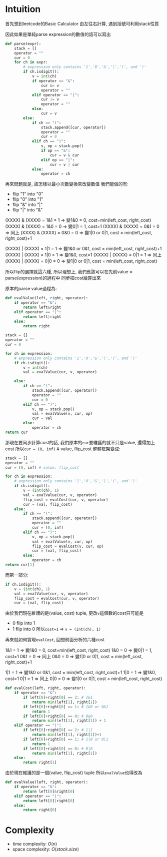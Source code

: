 # Intuition

首先想到leetcode的Basic Calculator
由左往右計算, 遇到括號可利用stack性質

因此如果是單純parse expression的數值的話可以寫出
```py
def parse(expr):
    stack = []
    operator = ""
    cur = 0
    for ch in expr:
        # expression only contains '1','0','&','|','(', and ')'
        if ch.isdigit():
            v = int(ch)
            if operator == "&":
                cur &= v
                operator = ""
            elif operator == "|":
                cur |= v
                operator = ""
            else:
                cur = v
        else:
            if ch == "(":
                stack.append([cur, operator])
                operator = ""
                cur = 0
            elif ch == ")":
                v, op = stack.pop()
                if op == "&":
                    cur = v & cur
                elif op == "|":
                    cur = v | cur
            else:
                operator = ch
```

再來問題就是, 該怎樣以最小次數變換來改變數值
我們能做的有:
- flip "1" into "0"
- flip "0" into "1"
- flip "&" into "|"
- flip "|" into "&"

(XXXX) & (XXXX) = 1&1 = 1 => 變1&0 = 0, cost=min(left_cost, right_cost)
(XXXX) & (XXXX) = 1&0 = 0 => 變0|1 = 1, cost=1
(XXXX) & (XXXX) = 0&1 = 0 => 同上
(XXXX) & (XXXX) = 0&0 = 0 => 變1|0 or 0|1, cost = min(left_cost, right_cost)+1

(XXXX) | (XXXX) = 1|1 = 1 => 變1&0 or 0&1, cost = min(left_cost, right_cost)+1
(XXXX) | (XXXX) = 1|0 = 1 => 變1&0, cost=1
(XXXX) | (XXXX) = 0|1 = 1 => 同上
(XXXX) | (XXXX) = 0|0 = 0 => 變1|0 or 0|1, cost = min(left_cost, right_cost)

所以flip的選擇就這六種, 所以理想上, 我們應該可以在先前value = parse(expression)的過程中
同步把cost給算出來

原本的parse value過程為:
```py
def evalValue(left, right, operator):
    if operator == "&":
        return left&right
    elif operator == "|":
        return left|right
    else:
        return right
    
stack = []
operator = ""
cur = 0

for ch in expression:
    # expression only contains '1','0','&','|','(', and ')'
    if ch.isdigit():
        v = int(ch)
        val = evalValue(cur, v, operator)

    else:
        if ch == "(":
            stack.append([cur, operator])
            operator = ""
            cur = 0
        elif ch == ")":
            v, op = stack.pop()
            val = evalValue(v, cur, op)
            cur = val
        else:
            operator = ch
return cur
```

那現在要同步計算cost的話, 我們原本的`cur`要維護的就不只是value, 還得加上cost
所以`cur = (0, inf)` # value, flip_cost
整體框架變成:

```py    
stack = []
operator = ""
cur = (0, inf) # value, flip_cost

for ch in expression:
    # expression only contains '1','0','&','|','(', and ')'
    if ch.isdigit():
        v = (int(ch), 1)
        val = evalValue(cur, v, operator)
        flip_cost = evalCost(cur, v, operator)
        cur = (val, flip_cost)
    else:
        if ch == "(":
            stack.append([cur, operator])
            operator = ""
            cur = (0, inf)
        elif ch == ")":
            v, op = stack.pop()
            val = evalValue(v, cur, op)
            flip_cost = evalCost(v, cur, op)
            cur = (val, flip_cost)
        else:
            operator = ch
return cur[1]
```

而第一部分:
```py
if ch.isdigit():
    v = (int(ch), 1)
    val = evalValue(cur, v, operator)
    flip_cost = evalCost(cur, v, operator)
    cur = (val, flip_cost)
```

由於我們現在維護的是(value, cost) tuple, 更改`v`這個數的cost只可能是
- 0 flip into 1
- 1 flip into 0
所以`cost=1` => `v = (int(ch), 1)`

再來就如何實現`evalCost`, 回想前面分析的六種cost

1&1 = 1 => 變1&0 = 0, cost=min(left_cost, right_cost)
1&0 = 0 => 變0|1 = 1, cost=1
0&1 = 0 => 同上
0&0 = 0 => 變1|0 or 0|1, cost = min(left_cost, right_cost)+1

1|1 = 1 => 變1&0 or 0&1, cost = min(left_cost, right_cost)+1
1|0 = 1 => 變1&0, cost=1
0|1 = 1 => 同上
0|0 = 0 => 變1|0 or 0|1, cost = min(left_cost, right_cost)

```py
def evalCost(left, right, operator):
    if operator == "&":
        if left[0]+right[0] == 2: # 1&1
            return min(left[1], right[1])
        if left[0]+right[0] == 1: # 1&0 or 0&1
            return 1
        if left[0]+right[0] == 0: # 0&0
            return min(left[1], right[1]) + 1
    elif operator == "|":
        if left[0]+right[0] == 2: # 1|1
            return min(left[1], right[1])+1
        if left[0]+right[0] == 1: # 1|0 or 0|1
            return 1
        if left[0]+right[0] == 0: # 0|0
            return min(left[1], right[1])
    else:
        return right[1]
```

由於現在維護的是一個(value, flip_cost) tuple
所以`evalValue`也得改為
```py
def evalValue(left, right, operator):
    if operator == "&":
        return left[0]&right[0]
    elif operator == "|":
        return left[0]|right[0]
    else:
        return right[0]
```

# Complexity

- time complexity: $O(n)$
- space complexity: $O(stack.size)$